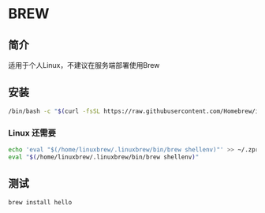 # BREW

## 简介

适用于个人Linux，不建议在服务端部署使用Brew

## 安装

```bash
/bin/bash -c "$(curl -fsSL https://raw.githubusercontent.com/Homebrew/install/HEAD/install.sh)"
```

### Linux 还需要

```bash
echo 'eval "$(/home/linuxbrew/.linuxbrew/bin/brew shellenv)"' >> ~/.zprofile
eval "$(/home/linuxbrew/.linuxbrew/bin/brew shellenv)"
```

## 测试

```bash
brew install hello
```
